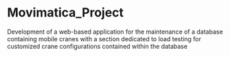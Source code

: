 # Movimatica_Project
Development of a web-based application for the maintenance of a database containing mobile cranes with a section dedicated to load testing for customized crane configurations
contained within the database 
